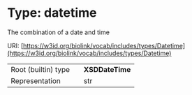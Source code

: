 
# Type: datetime


The combination of a date and time

URI: [https://w3id.org/biolink/vocab/includes/types/Datetime](https://w3id.org/biolink/vocab/includes/types/Datetime)

|  |  |  |
| --- | --- | --- |
| Root (builtin) type | | **XSDDateTime** |
| Representation | | str |
